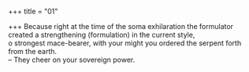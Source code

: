 +++
title = "01"

+++
Because right at the time of the soma exhilaration the formulator created  a strengthening (formulation) in the current style,  
o strongest mace-bearer, with your might you ordered the serpent forth  from the earth.  
– They cheer on your sovereign power.  